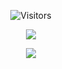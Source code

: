 <p align="center">
  <img alt="Visitors" src="https://komarev.com/ghpvc/?username=Turismoo&style=flat&labelColor=black&logo=github&label=fans that viewed profile&color=0d8ce0"/>
</p>


<p align="center">
  <img src="https://discord.c99.nl/widget/theme-3/945620597818417215.png" />
</p>


<p align="center">
  <img src="https://github-readme-stats.vercel.app/api?username=Defuser81&&show_icons=true&&count_private=true&title_color=F7B065&icon_color=F7B065&text_color=f9e6d8&bg_color=45,6B0B5E,680729&hide_border=true">
</p>
